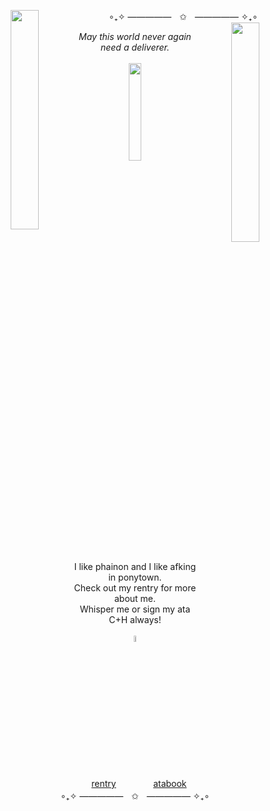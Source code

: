 <p align="center">
∘₊✧ —————ㅤ✩ㅤ————— ✧₊∘
   <img align="left" src="https://i.imgur.com/rSPcGYT.jpeg" width=30%>
     <img align="right" src="https://i.imgur.com/IzZwS9b.jpeg" width=30%>
  <br> 
<div align="center"> 
<i>May this world never again need a deliverer.</i>
<br><br>
  <img src=https://i.imgur.com/6SSbYOb.png width=20%>
<br><br>
  I like phainon and I like afking in ponytown.
  <br>
  Check out my rentry for more about me.
  <br>
  Whisper me or sign my ata
  <br>
  C+H always!
  <br><br>
  <img src=https://graphic.neocities.org/Wetter-111.gif width=5%>
<br><br>
  
ㅤ[rentry](https://rentry.co/nezu-mi)  ㅤㅤㅤㅤ [atabook](https://ayakashibakeneko.atabook.org/)
<br>
∘₊✧ —————ㅤ✩ㅤ————— ✧₊∘
</p>
